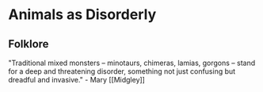 
# Animals as Disorderly

## Folklore

"Traditional mixed monsters – minotaurs, chimeras, lamias, gorgons – stand for a deep and threatening disorder, something not just confusing but dreadful and invasive." - Mary [[Midgley]]

